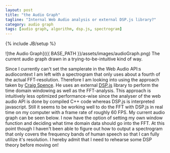 ```yaml
---
layout: post
title: "the Audio Graph"
tagline: "Internal Web Audio analysis or external DSP.js library?"
category: audio graph
tags: [audio graph, algorithm, dsp.js, spectrogram]
---
```

{% include JB/setup %}

![the Audio Graph]({{ BASE_PATH }}/assets/images/audioGraph.png)
The current audio graph drawn in a trying-to-be-intuitive kind of way.


Since I currently can't set the samplerate in the Web Audio API:s audiocontext I am left with a spectrogram that only uses about a fourth of the actual FFT-resolution. Therefore I am looking into using the approach taken by [Craig Spence](http://phenomnomnominal.github.com/docs/tuner.html). He uses an external [DSP.js](https://github.com/corbanbrook/dsp.js/) library to perform the time domain windowing as well as the FFT-analysis. This approach is intuitively less optimized performance-wise since the analyser of the web audio API is done by compiled C++ code whereas DSP.js is interpreted javascript. Still it seems to be working well to do the FFT with DSP.js in real time on my computer with a frame rate of roughly 60 FPS. My current audio graph can be seen below. I now have the option of setting my own window function and deciding what time domain data should go into the FFT. At this point though I haven't been able to figure out how to output a  spectrogram that only covers the frequency bands of human speech so that I can fully utilize it's resolution. I hereby admit that I need to rehearse some DSP theory before moving on!








